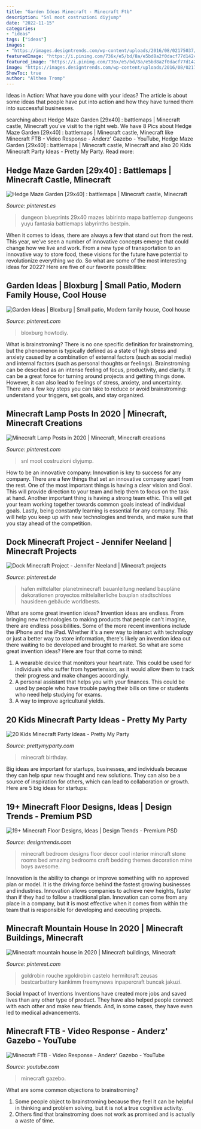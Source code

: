 ```yaml
---
title: "Garden Ideas Minecraft - Minecraft Ftb"
description: "Snl moot costruzioni diyjump"
date: "2022-11-15"
categories:
- "ideas"
tags: ["ideas"]
images:
- "https://images.designtrends.com/wp-content/uploads/2016/08/02175037/Mincraft-wall-art-Floor-.jpg"
featuredImage: "https://i.pinimg.com/736x/e5/bd/8a/e5bd8a2f0dacf77d14249421868de94f.jpg"
featured_image: "https://i.pinimg.com/736x/e5/bd/8a/e5bd8a2f0dacf77d14249421868de94f.jpg"
image: "https://images.designtrends.com/wp-content/uploads/2016/08/02175037/Mincraft-wall-art-Floor-.jpg"
ShowToc: true
author: "Althea Tromp"
---
```



Ideas in Action: What have you done with your ideas?
The article is about some ideas that people have put into action and how they have turned them into successful businesses.

	

		
searching about Hedge Maze Garden [29x40] : battlemaps | Minecraft castle, Minecraft you've visit to the right web. We have 8 Pics about Hedge Maze Garden [29x40] : battlemaps | Minecraft castle, Minecraft like Minecraft FTB - Video Response - Anderz&#039; Gazebo - YouTube, Hedge Maze Garden [29x40] : battlemaps | Minecraft castle, Minecraft and also 20 Kids Minecraft Party Ideas - Pretty My Party. Read more:
		
    
## Hedge Maze Garden [29x40] : Battlemaps | Minecraft Castle, Minecraft

<img loading=lazy src="https://i.pinimg.com/736x/81/8f/0a/818f0aeeb5ed0eac20f501800cd5fa70.jpg" onerror="this.onerror=null;this.src='https://tse2.mm.bing.net/th?id=OIP.HcGpFYrY0BWtTEy_DsexNwHaKN&amp;pid=15.1';" alt="Hedge Maze Garden [29x40] : battlemaps | Minecraft castle, Minecraft">

_Source: pinterest.es_

>dungeon blueprints 29x40 mazes labirinto mapa battlemap dungeons yuyu fantasia battlemaps labyrinths bestpin. 

	

When it comes to ideas, there are always a few that stand out from the rest. This year, we’ve seen a number of innovative concepts emerge that could change how we live and work. From a new type of transportation to an innovative way to store food, these visions for the future have potential to revolutionize everything we do. So what are some of the most interesting ideas for 2022? Here are five of our favorite possibilities:

    
## Garden Ideas | Bloxburg | Small Patio, Modern Family House, Cool House

<img loading=lazy src="https://i.pinimg.com/736x/5d/db/d5/5ddbd54ea57f80a58cb574e1dcb3b0bc.jpg" onerror="this.onerror=null;this.src='https://tse4.mm.bing.net/th?id=OIP.AXUEwXwP_tLRokaYFN3SuQHaEK&amp;pid=15.1';" alt="Garden Ideas | Bloxburg | Small patio, Modern family house, Cool house">

_Source: pinterest.com_

>bloxburg howtodiy. 

	

What is brainstroming?
There is no one specific definition for brainstroming, but the phenomenon is typically defined as a state of high stress and anxiety caused by a combination of external factors (such as social media) and internal factors (such as personal thoughts or feelings). Brainstroming can be described as an intense feeling of focus, productivity, and clarity. It can be a great force for turning around projects and getting things done. However, it can also lead to feelings of stress, anxiety, and uncertainty. There are a few key steps you can take to reduce or avoid brainstroming: understand your triggers, set goals, and stay organized.

    
## Minecraft Lamp Posts In 2020 | Minecraft, Minecraft Creations

<img loading=lazy src="https://i.pinimg.com/736x/2f/86/7e/2f867eda36c23351fe0a95e8eb8a1ddc.jpg" onerror="this.onerror=null;this.src='https://tse3.mm.bing.net/th?id=OIP.jQQMoxlaLx3ljEsa1Y4-ogHaHa&amp;pid=15.1';" alt="Minecraft Lamp Posts in 2020 | Minecraft, Minecraft creations">

_Source: pinterest.com_

>snl moot costruzioni diyjump. 

	

How to be an innovative company:
Innovation is key to success for any company. There are a few things that set an innovative company apart from the rest. One of the most important things is having a clear vision and Goal. This will provide direction to your team and help them to focus on the task at hand. Another important thing is having a strong team ethic. This will get your team working together towards common goals instead of individual goals. Lastly, being constantly learning is essential for any company. This will help you keep up with new technologies and trends, and make sure that you stay ahead of the competition.

    
## Dock Minecraft Project - Jennifer Neeland | Minecraft Projects

<img loading=lazy src="https://i.pinimg.com/736x/32/6a/e9/326ae9bd0d83bdabaf045e8a80dbc296.jpg" onerror="this.onerror=null;this.src='https://tse3.mm.bing.net/th?id=OIP.xgteAojfwoHZMh8kI6PuRwHaD6&amp;pid=15.1';" alt="Dock Minecraft Project - Jennifer Neeland | Minecraft projects">

_Source: pinterest.de_

>hafen mittelalter planetminecraft bauanleitung neeland baupläne dekorationen proyectos mittelalterliche bauplan stadtschloss hausideen gebäude worldbests. 

	

What are some great invention ideas?
Invention ideas are endless. From bringing new technologies to making products that people can't imagine, there are endless possibilities. Some of the more recent inventions include the iPhone and the iPad. Whether it's a new way to interact with technology or just a better way to store information, there's likely an invention idea out there waiting to be developed and brought to market. So what are some great invention ideas? Here are four that come to mind: 
1) A wearable device that monitors your heart rate. This could be used for individuals who suffer from hypertension, as it would allow them to track their progress and make changes accordingly. 
2) A personal assistant that helps you with your finances. This could be used by people who have trouble paying their bills on time or students who need help studying for exams. 
3) A way to improve agricultural yields.

    
## 20 Kids Minecraft Party Ideas - Pretty My Party

<img loading=lazy src="https://www.prettymyparty.com/wp-content/uploads/2017/06/minecraft-tnt-birthday-cake.jpg" onerror="this.onerror=null;this.src='https://tse1.mm.bing.net/th?id=OIP.Nf86K4GDwO6erSl9Yl5JygHaJ3&amp;pid=15.1';" alt="20 Kids Minecraft Party Ideas - Pretty My Party">

_Source: prettymyparty.com_

>minecraft birthday. 

	

Big ideas are important for startups, businesses, and individuals because they can help spur new thought and new solutions. They can also be a source of inspiration for others, which can lead to collaboration or growth. Here are 5 big ideas for startups:

    
## 19+ Minecraft Floor Designs, Ideas | Design Trends - Premium PSD

<img loading=lazy src="https://images.designtrends.com/wp-content/uploads/2016/08/02175037/Mincraft-wall-art-Floor-.jpg" onerror="this.onerror=null;this.src='https://tse4.mm.bing.net/th?id=OIP.vGTc_HzE0y9QT6rGDKkcigHaE8&amp;pid=15.1';" alt="19+ Minecraft Floor Designs, Ideas | Design Trends - Premium PSD">

_Source: designtrends.com_

>minecraft bedroom designs floor decor cool interior mincraft stone rooms bed amazing bedrooms craft bedding themes decoration mine boys awesome. 

	

Innovation is the ability to change or improve something with no approved plan or model. It is the driving force behind the fastest growing businesses and industries. Innovation allows companies to achieve new heights, faster than if they had to follow a traditional plan. Innovation can come from any place in a company, but it is most effective when it comes from within the team that is responsible for developing and executing projects.

    
## Minecraft Mountain House In 2020 | Minecraft Buildings, Minecraft

<img loading=lazy src="https://i.pinimg.com/736x/e5/bd/8a/e5bd8a2f0dacf77d14249421868de94f.jpg" onerror="this.onerror=null;this.src='https://tse2.mm.bing.net/th?id=OIP._bbl7mZVD7TQf247CdPo8AHaHa&amp;pid=15.1';" alt="Minecraft mountain house in 2020 | Minecraft buildings, Minecraft">

_Source: pinterest.com_

>goldrobin rouche xgoldrobin castelo hermitcraft zeusas bestcarbattery kankimm freemynews inpapercraft buncak jakuzi. 

	

Social Impact of Inventions
Inventions have created more jobs and saved lives than any other type of product. They have also helped people connect with each other and make new friends. And, in some cases, they have even led to medical advancements.

    
## Minecraft FTB - Video Response - Anderz&#039; Gazebo - YouTube

<img loading=lazy src="http://i.ytimg.com/vi/PJBTSqf7ojs/maxresdefault.jpg" onerror="this.onerror=null;this.src='https://tse3.mm.bing.net/th?id=OIP.2hjTnf7Gfut2Cerbn1A0WwHaEK&amp;pid=15.1';" alt="Minecraft FTB - Video Response - Anderz&#039; Gazebo - YouTube">

_Source: youtube.com_

>minecraft gazebo. 

	

What are some common objections to brainstroming?
1. Some people object to brainstroming because they feel it can be helpful in thinking and problem solving, but it is not a true cognitive activity.
2. Others find that brainstroming does not work as promised and is actually a waste of time.

